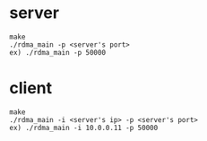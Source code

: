 # server
```
make 
./rdma_main -p <server's port>
ex) ./rdma_main -p 50000
```

# client
```
make
./rdma_main -i <server's ip> -p <server's port>
ex) ./rdma_main -i 10.0.0.11 -p 50000
```
